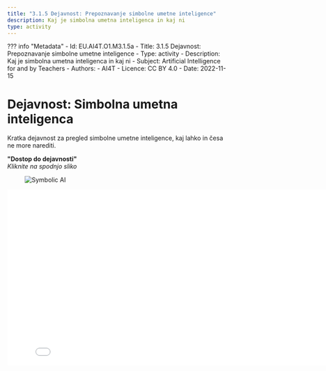 ```yaml
---
title: "3.1.5 Dejavnost: Prepoznavanje simbolne umetne inteligence"
description: Kaj je simbolna umetna inteligenca in kaj ni
type: activity
---
```

??? info "Metadata"
    - Id: EU.AI4T.O1.M3.1.5a
    - Title: 3.1.5 Dejavnost: Prepoznavanje simbolne umetne inteligence
    - Type: activity
    - Description: Kaj je simbolna umetna inteligenca in kaj ni
    - Subject: Artificial Intelligence for and by Teachers
    - Authors:
        - AI4T 
    - Licence: CC BY 4.0
    - Date: 2022-11-15


# Dejavnost: Simbolna umetna inteligenca

Kratka dejavnost za pregled simbolne umetne inteligence, kaj lahko in česa ne more narediti.

**"Dostop do dejavnosti"**  
_Kliknite na spodnjo sliko_

<figure>
  <img src="Images/VisuelQUIZSymbolicAI-SL.jpg" alt="Symbolic AI"/>  
</figure>

<center><iframe width="818" height="404" src="3-1-5a-activity-what-type-of-ai/3-1-5a-Symbolic-AI.html" frameborder="0" allowfullscreen></iframe></center>
